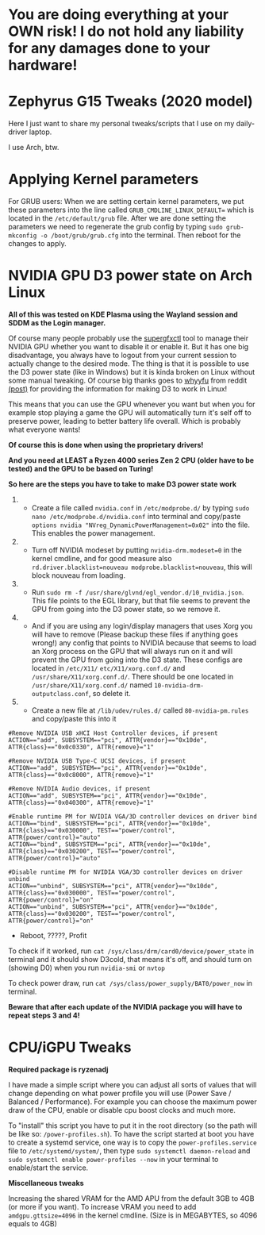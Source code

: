 # You are doing everything at your OWN risk! I do not hold any liability for any damages done to your hardware!

# Zephyrus G15 Tweaks (2020 model)
Here I just want to share my personal tweaks/scripts that I use on my daily-driver laptop.

I use Arch, btw.

# Applying Kernel parameters
For GRUB users:
When we are setting certain kernel parameters, we put these parameters into the line called `GRUB_CMDLINE_LINUX_DEFAULT=` which is located in the `/etc/default/grub` file.
After we are done setting the parameters we need to regenerate the grub config by typing `sudo grub-mkconfig -o /boot/grub/grub.cfg` into the terminal. Then reboot for the changes to apply.

# NVIDIA GPU D3 power state on Arch Linux
**All of this was tested on KDE Plasma using the Wayland session and SDDM as the Login manager.**

Of course many people probably use the [supergfxctl](https://gitlab.com/asus-linux/supergfxctl) tool to manage their NVIDIA GPU whether you want to disable it or enable it. But it has one big disadvantage, you always have to logout from your current session to actually change to the desired mode.
The thing is that it is possible to use the D3 power state (like in Windows) but it is kinda broken on Linux without some manual tweaking.
Of course big thanks goes to [whyyfu](https://www.reddit.com/user/whyyfu/) from reddit [(post)](https://www.reddit.com/r/Fedora/comments/tnk47g/nvidia_gpu_runtime_d3_with_wayland_on_supported/) for providing the information for making D3 to work in Linux!

This means that you can use the GPU whenever you want but when you for example stop playing a game the GPU will automatically turn it's self off to preserve power, leading to better battery life overall. Which is probably what everyone wants!


**Of course this is done when using the proprietary drivers!**

**And you need at LEAST a Ryzen 4000 series Zen 2 CPU (older have to be tested) and the GPU to be based on Turing!**

**So here are the steps you have to take to make D3 power state work**

1. * Create a file called `nvidia.conf` in `/etc/modprobe.d/` by typing `sudo nano /etc/modprobe.d/nvidia.conf` into terminal and copy/paste `options nvidia "NVreg_DynamicPowerManagement=0x02"` into the file. This enables the power management.
2. * Turn off NVIDIA modeset by putting `nvidia-drm.modeset=0` in the kernel cmdline, and for good measure also `rd.driver.blacklist=nouveau modprobe.blacklist=nouveau`, this will block nouveau from loading.
3. * Run `sudo rm -f /usr/share/glvnd/egl_vendor.d/10_nvidia.json`. This file points to the EGL library, but that file seems to prevent the GPU from going into the D3 power state, so we remove it.
4. * And if you are using any login/display managers that uses Xorg you will have to remove (Please backup these files if anything goes wrong!) any config that points to NVIDIA because that seems to load an Xorg process on the GPU that will always run on it and will prevent the GPU from going into the D3 state. These configs are located in `/etc/X11/` `etc/X11/xorg.conf.d/` and `/usr/share/X11/xorg.conf.d/`. There should be one located in `/usr/share/X11/xorg.conf.d/` named `10-nvidia-drm-outputclass.conf`, so delete it.
5. * Create a new file at `/lib/udev/rules.d/` called `80-nvidia-pm.rules` and copy/paste this into it
```
#Remove NVIDIA USB xHCI Host Controller devices, if present
ACTION=="add", SUBSYSTEM=="pci", ATTR{vendor}=="0x10de", ATTR{class}=="0x0c0330", ATTR{remove}="1"

#Remove NVIDIA USB Type-C UCSI devices, if present
ACTION=="add", SUBSYSTEM=="pci", ATTR{vendor}=="0x10de", ATTR{class}=="0x0c8000", ATTR{remove}="1"

#Remove NVIDIA Audio devices, if present
ACTION=="add", SUBSYSTEM=="pci", ATTR{vendor}=="0x10de", ATTR{class}=="0x040300", ATTR{remove}="1"

#Enable runtime PM for NVIDIA VGA/3D controller devices on driver bind
ACTION=="bind", SUBSYSTEM=="pci", ATTR{vendor}=="0x10de", ATTR{class}=="0x030000", TEST=="power/control", ATTR{power/control}="auto"
ACTION=="bind", SUBSYSTEM=="pci", ATTR{vendor}=="0x10de", ATTR{class}=="0x030200", TEST=="power/control", ATTR{power/control}="auto"

#Disable runtime PM for NVIDIA VGA/3D controller devices on driver unbind
ACTION=="unbind", SUBSYSTEM=="pci", ATTR{vendor}=="0x10de", ATTR{class}=="0x030000", TEST=="power/control", ATTR{power/control}="on"
ACTION=="unbind", SUBSYSTEM=="pci", ATTR{vendor}=="0x10de", ATTR{class}=="0x030200", TEST=="power/control", ATTR{power/control}="on"
```

* Reboot, ?????, Profit

To check if it worked, run `cat /sys/class/drm/card0/device/power_state` in terminal and it should show D3cold, that means it's off, and should turn on (showing D0) when you run `nvidia-smi` or `nvtop`

To check power draw, run `cat /sys/class/power_supply/BAT0/power_now` in terminal.

**Beware that after each update of the NVIDIA package you will have to repeat steps 3 and 4!**

# CPU/iGPU Tweaks
**Required package is ryzenadj**

I have made a simple script where you can adjust all sorts of values that will change depending on what power profile you will use (Power Save / Balanced / Performance). For example you can choose the maximum power draw of the CPU, enable or disable cpu boost clocks and much more.


To "install" this script you have to put it in the root directory (so the path will be like so: `/power-profiles.sh`).
To have the script started at boot you have to create a systemd service, one way is to copy the `power-profiles.service` file to `/etc/systemd/system/`, then type `sudo systemctl daemon-reload` and `sudo systemctl enable power-profiles --now` in your terminal to enable/start the service.

**Miscellaneous tweaks**

Increasing the shared VRAM for the AMD APU from the default 3GB to 4GB (or more if you want). To increase VRAM you need to add `amdgpu.gttsize=4096` in the kernel cmdline. (Size is in MEGABYTES, so 4096 equals to 4GB)
